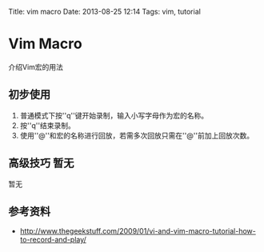 Title: vim macro
Date: 2013-08-25 12:14
Tags: vim, tutorial

# Vim Macro

介绍Vim宏的用法
## 初步使用

 1.  普通模式下按''q''键开始录制，输入小写字母作为宏的名称。
 2.  按''q''结束录制。
 3.  使用''@''和宏的名称进行回放，若需多次回放只需在''@''前加上回放次数。

## 高级技巧 暂无

暂无
## 参考资料

*  http://www.thegeekstuff.com/2009/01/vi-and-vim-macro-tutorial-how-to-record-and-play/
 
